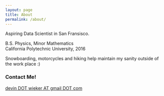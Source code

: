 ```yaml
---
layout: page
title: About
permalink: /about/
---
```


Aspiring Data Scientist in San Fransisco.


B.S. Physics, Minor Mathematics  
California Polytechnic University, 2016


Snowboarding, motorcycles and hiking help maintain my sanity outside of the work place :)

### Contact Me!

[devin DOT wieker AT gmail DOT com](mailto:devin.wieker@gmail.com)
